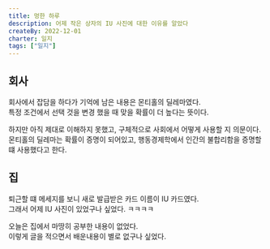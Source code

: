```yaml
---
title: 멍한 하루
description: 어제 작은 상자의 IU 사진에 대한 이유를 알았다
createBy: 2022-12-01
charter: 일지
tags: ["일지"]
---
```


## 회사

회사에서 잡담을 하다가 기억에 남은 내용은 몬티홀의 딜레마였다.  
특정 조건에서 선택 것을 변경 했을 때 맞을 확률이 더 높다는 뜻이다.

하지만 아직 제대로 이해하지 못했고, 구체적으로 사회에서 어떻게 사용할 지 의문이다.  
몬티홀의 딜레마는 확률이 증명이 되어있고, 행동경제학에서 인간의 불합리함을 증명할 떄 사용했다고 한다.

## 집

퇴근할 떄 메세지를 보니 새로 발급받은 카드 이름이 IU 카드였다.  
그래서 어제 IU 사진이 있었구나 싶었다. ㅋㅋㅋㅋ

오늘은 집에서 마땅히 공부한 내용이 없었다.  
이렇게 글을 적으면서 배운내용이 별로 없구나 싶었다.
